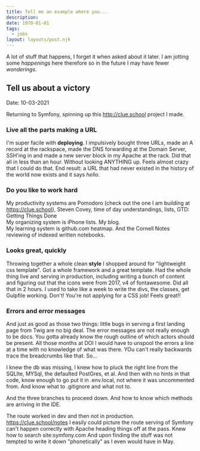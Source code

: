 ```yaml
---
title: Tell me an example where you...
description:
date: 1970-01-01
tags:
  - jobs
layout: layouts/post.njk
---
```


A lot of stuff that happens, I forget it when asked about it later. I am jotting some *happenings* here therefore so in the future I may have fewer *wonderings*.

## Tell us about a victory

Date: 10-03-2021  

Returning to Symfony, spinning up this http://clue.school project I made.  

### Live all the parts making a URL

I'm super facile with __deploying__.  I impulsively bought three URLs, made an A record at the rackspace, made the DNS forwarding at the Domain Server, SSH'ing in and made a new server block in my Apache at the rack.  Did that all in less than an hour. Without looking ANYTHING up. Feels almost crazy that I could do that. End result: a URL that had never existed in the history of the world now exists and it says *hello*.

### Do you like to work hard
My productivity systems are Pomodoro (check out the one I am building at https://clue.school), Steven Covey, time of day understandings, lists, GTD: Getting Things Done  
My organizing system is iPhone lists.  My blog.  
My learning system is github.com heatmap. And the Cornell Notes reviewing of indexed written notebooks.  


### Looks great, quickly

Throwing together a whole clean __style__ I shopped around for "lightweight css template".  Got a whole framework and a great template.  Had the whole thing live and serving in production, including writing a bunch of content and figuring out that the icons were from 2017, v4 of fontawesome.  Did all that in 2 hours.  I used to take like a week to write the divs, the classes, get Gulpfile working.  Don't!  You're not applying for a CSS job!  Feels great!!

### Errors and error messages

And just as good as those two things: little bugs in serving a first landing page from Twig are no big deal.  The error messages are not really enough to be docs.  You gotta already know the rough outline of which actors should be present.  All those months at DOI I would have to unspool the errors a line at a time with no knowledge of what was there.  YOu can't really backwards trace the breadcrumbs like that.  So...


I knew the db was missing, I knew how to pluck the right line from the SQLIte, MYSql, the defaulted PostGres, et al.  And then with no hints in that code, know enough to go put it in .env.local, not where it was uncommented from.  And know what to .gitignore and what not to.   

And the three branches to proceed down.  And how to know which methods are arriving in the IDE.   

The route worked in dev and then not in production.  https://clue.school/notes  I easily could picture the route serving of Symfony can't happen correctly with Apache heading things off at the pass.  Knew how to search site:symfony.com   And upon finding the stuff was not tempted to write it down "phonetically" as I even would have in May.  

